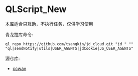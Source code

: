 # QLScript_New

本库适合只互助，不执行任务，仅供学习使用

青龙拉库命令:

	ql repo https://github.com/tsangkin/jd_cloud.git "jd_" "" "ql|sendNotify|utils|USER_AGENTS|jdCookie|JS_USER_AGENTS"
	
源仓库:

- [ccwav](https://github.com/ccwav/QLScript2)
	
